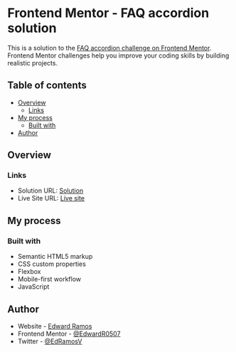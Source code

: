 # Frontend Mentor - FAQ accordion solution

This is a solution to the [FAQ accordion challenge on Frontend Mentor](https://www.frontendmentor.io/challenges/faq-accordion-wyfFdeBwBz). Frontend Mentor challenges help you improve your coding skills by building realistic projects.

## Table of contents

- [Overview](#overview)
  - [Links](#links)
- [My process](#my-process)
  - [Built with](#built-with)
- [Author](#author)

## Overview

### Links

- Solution URL: [Solution](https://www.frontendmentor.io/solutions/faq-accordion-css-bem-flexbox-and-js-eeumjH8a7_)
- Live Site URL: [Live site](https://faq-accordion-solution-fm.netlify.app/)

## My process

### Built with

- Semantic HTML5 markup
- CSS custom properties
- Flexbox
- Mobile-first workflow
- JavaScript

## Author

- Website - [Edward Ramos](https://edwardramos.vercel.app)
- Frontend Mentor - [@EdwardR0507](https://www.frontendmentor.io/profile/EdwardR0507)
- Twitter - [@EdRamosV](https://www.twitter.com/EdRamosV)
